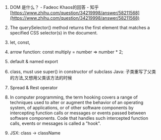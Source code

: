 1. DOM 是什么？ - Fadeoc Khaos的回答 - 知乎 [https://www.zhihu.com/question/34219998/answer/58211568](https://www.zhihu.com/question/34219998/answer/58211568)
2. The querySelector\(\) method returns the first element that matches a specified CSS selector\(s\) in the document.
3. let, const, 
4. arrow function: const multiply = number =&gt; number \* 2;
5. default & named export
6. class, must use super\(\) in constructor of subclass
   Java: 子类重写了父类的方法,又想用父类该方法的时候
7. Spread & Rest operator

8. In computer programming, the term hooking covers a range of techniques used to alter or augment the behavior of an operating system, of applications, or of other software components by intercepting function calls or messages or events passed between software components. Code that handles such intercepted function calls, events or messages is called a "hook".

9. JSX: class -&gt; className



